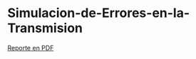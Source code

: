 # Simulacion-de-Errores-en-la-Transmision

[Reporte en PDF](https://drive.google.com/file/d/1pxMFM28kU5PnvO38x9Nsv0FtEC2fsBL1/view?usp=drive_link)
